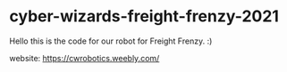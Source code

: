 # cyber-wizards-freight-frenzy-2021

Hello this is the code for our robot for Freight Frenzy. :)

website: https://cwrobotics.weebly.com/
